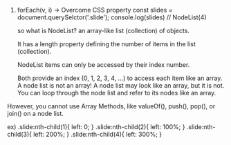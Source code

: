 1. forEach(v, i) -> Overcome CSS property
    const slides = document.querySelctor('.slide');
    console.log(slides) // NodeList(4)

    so what is NodeList? 
    an array-like list (collection) of objects.

    It has a length property defining the number of items in the list (collection).

    NodeList items can only be accessed by their index number.

    Both provide an index (0, 1, 2, 3, 4, ...) to access each item like an array.
A node list is not an array!
A node list may look like an array, but it is not.
You can loop through the node list and refer to its nodes like an array.

However, you cannot use Array Methods, like valueOf(), push(), pop(), or join() on a node list.





ex) 
.slide:nth-child(1){
  left: 0;
}
.slide:nth-child(2){
  left: 100%;
}
.slide:nth-child(3){
  left: 200%;
}
.slide:nth-child(4){
  left: 300%;
}
